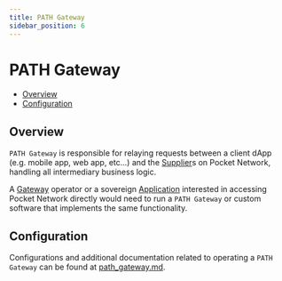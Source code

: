 ```yaml
---
title: PATH Gateway
sidebar_position: 6
---
```


# PATH Gateway <!-- omit in toc -->

- [Overview](#overview)
- [Configuration](#configuration)

## Overview

`PATH Gateway` is responsible for relaying requests between a client dApp
(e.g. mobile app, web app, etc...) and the [Supplier](./supplier.md)s on Pocket
Network, handling all intermediary business logic.

A [Gateway](./gateway.md) operator or a sovereign [Application](./application.md)
interested in accessing Pocket Network directly would need to run a `PATH Gateway`
or custom software that implements the same functionality.

## Configuration

Configurations and additional documentation related to operating a `PATH Gateway`
can be found at [path_gateway.md](https://path.grove.city/operate).
